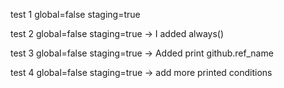 test 1 global=false staging=true

test 2 global=false staging=true -> I added always()

test 3 global=false staging=true -> Added print github.ref_name

test 4 global=false staging=true -> add more printed conditions


